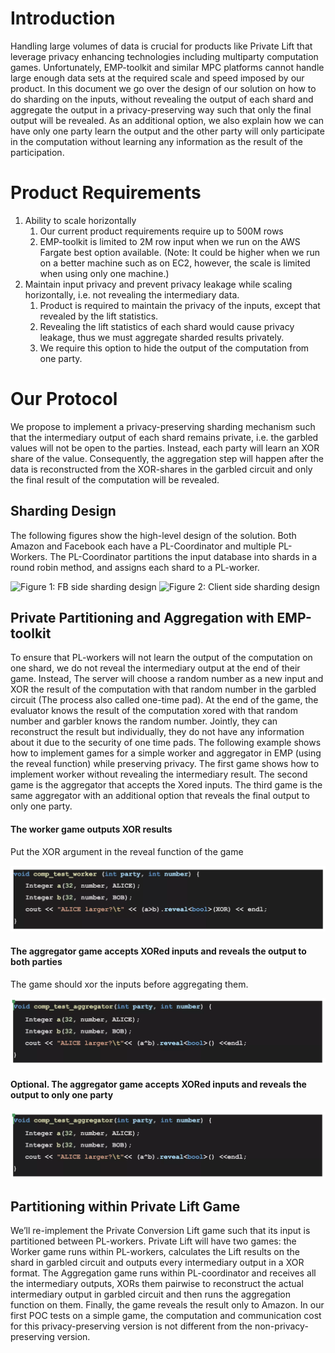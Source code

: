 # Introduction
Handling large volumes of data is crucial for products like Private Lift that leverage privacy enhancing technologies including multiparty computation games. Unfortunately, EMP-toolkit and similar MPC platforms cannot handle large enough data sets at the required scale and speed imposed by our product. In this document we go over the design of our solution on how to do sharding on the inputs, without revealing the output of each shard and aggregate the output in a privacy-preserving way such that only the final output will be revealed. As an additional option, we also explain how we can have only one party learn the output and the other party will only participate in the computation without learning any information as the result of the participation.

# Product Requirements
1. Ability to scale horizontally
    1. Our current product requirements require up to 500M rows
    2. EMP-toolkit is limited to 2M row input when we run on the AWS Fargate best option available. (Note: It could be higher when we run on a better machine such as on EC2, however, the scale is limited when using only one machine.)
2. Maintain input privacy and prevent privacy leakage while scaling horizontally, i.e. not revealing the intermediary data.
    1. Product is required to maintain the privacy of the inputs, except that revealed by the lift statistics.
    2. Revealing the lift statistics of each shard would cause privacy leakage, thus we must aggregate sharded results privately.
    3. We require this option to hide the output of the computation from one party.

# Our Protocol
We propose to implement a privacy-preserving sharding mechanism such that the intermediary output of each shard remains private, i.e. the garbled values will not be open to the parties. Instead, each party will learn an XOR share of the value. Consequently, the aggregation step will happen after the data is reconstructed from the XOR-shares in the garbled circuit and only the final result of the computation will be revealed.

## Sharding Design
The following figures show the high-level design of the solution. Both Amazon and Facebook each have a PL-Coordinator and multiple PL-Workers. The PL-Coordinator partitions the input database into shards in a round robin method, and assigns each shard to a PL-worker.

<img src="ShardingDesignFB" alt="Figure 1: FB side sharding design">

<img src="ShardingDesignClient" alt="Figure 2: Client side sharding design">

## Private Partitioning and Aggregation with EMP-toolkit
To ensure that PL-workers will not learn the output of the computation on one shard, we do not reveal the intermediary output at the end of their game. Instead, The server will choose a random number as a new input and XOR the result of the computation with that random number in the garbled circuit (The process also called one-time pad). At the end of the game, the evaluator knows the result of the computation xored with that random number and garbler knows the random number. Jointly, they can reconstruct the result but individually, they do not have any information about it due to the security of one time pads. The following example shows how to implement games for a simple worker and aggregator in EMP (using the reveal function) while preserving privacy. The first game shows how to implement worker without revealing the intermediary result. The second game is the aggregator that accepts the Xored inputs. The third game is the same aggregator with an additional option that reveals the final output to only one party.

#### The worker game outputs XOR results
Put the XOR argument in the reveal function of the game

<img src="XORoutput.jpg" alt="Figure 3: The worker game outputs XOR results">

#### The aggregator game accepts XORed inputs and reveals the output to both parties
The game should xor the inputs before aggregating them.

<img src="AggregateTwoParties.jpg" alt="Figure 4: The aggregator game accepts XORed inputs and reveals the output to both parties">

#### Optional. The aggregator game accepts XORed inputs and reveals the output to only one party

<img src="AggregateOneParty.jpg" alt="Figure 5: The aggregator game accepts XORed inputs and reveals the output to only one party">

## Partitioning within Private Lift Game
We’ll re-implement the Private Conversion Lift game such that its input is partitioned between PL-workers. Private Lift will have two games: the Worker game runs within PL-workers, calculates the Lift results on the shard in garbled circuit and outputs every intermediary output in a XOR format. The Aggregation game runs within PL-coordinator and receives all the intermediary outputs, XORs them pairwise to reconstruct the actual intermediary output in garbled circuit and then runs the aggregation function on them. Finally, the game reveals the result only to Amazon. In our first POC tests on a simple game, the computation and communication cost for this privacy-preserving version is not different from the non-privacy-preserving version.
